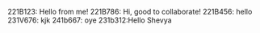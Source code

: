 221B123: Hello from me!
221B786: Hi, good to collaborate!
221B456: hello
231V676: kjk
241b667: oye
231b312:Hello Shevya